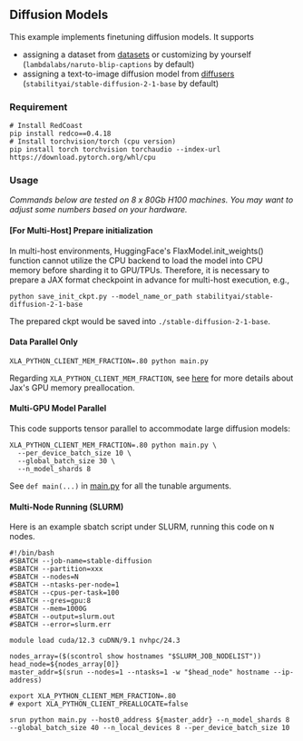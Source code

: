 ## Diffusion Models

This example implements finetuning diffusion models. 
It supports 
* assigning a dataset from [datasets](https://github.com/huggingface/datasets) or customizing by yourself (`lambdalabs/naruto-blip-captions` by default)
* assigning a text-to-image diffusion model from [diffusers](https://github.com/huggingface/diffusers) (`stabilityai/stable-diffusion-2-1-base` by default)

### Requirement


```shell
# Install RedCoast
pip install redco==0.4.18
# Install torchvision/torch (cpu version)
pip install torch torchvision torchaudio --index-url https://download.pytorch.org/whl/cpu
```

### Usage

*Commands below are tested on 8 x 80Gb H100 machines. You may want to adjust some numbers based on your hardware.*

#### [For Multi-Host] Prepare initialization
In multi-host environments, HuggingFace's FlaxModel.init_weights() function cannot utilize the CPU backend to load the model into CPU memory before sharding it to GPU/TPUs. Therefore, it is necessary to prepare a JAX format checkpoint in advance for multi-host execution,
e.g.,
```
python save_init_ckpt.py --model_name_or_path stabilityai/stable-diffusion-2-1-base
```
The prepared ckpt would be saved into `./stable-diffusion-2-1-base`.


#### Data Parallel Only
```shell
XLA_PYTHON_CLIENT_MEM_FRACTION=.80 python main.py 
```
Regarding `XLA_PYTHON_CLIENT_MEM_FRACTION`, see [here](https://jax.readthedocs.io/en/latest/gpu_memory_allocation.html) for more details about Jax's GPU memory preallocation.

#### Multi-GPU Model Parallel
This code supports tensor parallel to accommodate large diffusion models:
```shell
XLA_PYTHON_CLIENT_MEM_FRACTION=.80 python main.py \
  --per_device_batch_size 10 \
  --global_batch_size 30 \
  --n_model_shards 8
```

See `def main(...)` in [main.py](main.py) for all the tunable arguments. 

#### Multi-Node Running (SLURM)

Here is an example sbatch script under SLURM, running this code on `N` nodes.
```
#!/bin/bash
#SBATCH --job-name=stable-diffusion
#SBATCH --partition=xxx
#SBATCH --nodes=N
#SBATCH --ntasks-per-node=1
#SBATCH --cpus-per-task=100
#SBATCH --gres=gpu:8
#SBATCH --mem=1000G
#SBATCH --output=slurm.out
#SBATCH --error=slurm.err

module load cuda/12.3 cuDNN/9.1 nvhpc/24.3

nodes_array=($(scontrol show hostnames "$SLURM_JOB_NODELIST"))
head_node=${nodes_array[0]}
master_addr=$(srun --nodes=1 --ntasks=1 -w "$head_node" hostname --ip-address)

export XLA_PYTHON_CLIENT_MEM_FRACTION=.80
# export XLA_PYTHON_CLIENT_PREALLOCATE=false

srun python main.py --host0_address ${master_addr} --n_model_shards 8 --global_batch_size 40 --n_local_devices 8 --per_device_batch_size 10
```
